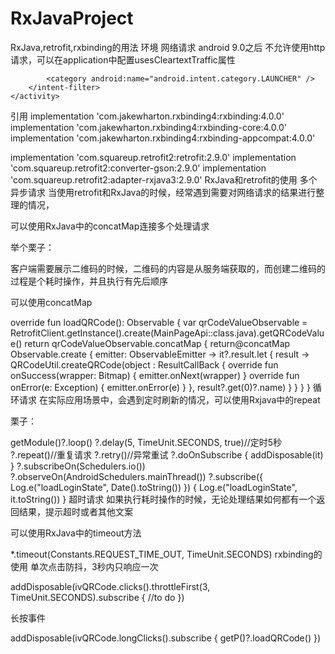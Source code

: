 # RxJavaProject
RxJava,retrofit,rxbinding的用法
环境
网络请求
android 9.0之后 不允许使用http请求，可以在application中配置usesCleartextTraffic属性

<application
    android:name=".MyApplication"
    android:allowBackup="true"
    android:icon="@mipmap/ic_launcher"
    android:label="@string/app_name"
    android:roundIcon="@mipmap/ic_launcher_round"
    android:supportsRtl="true"
    android:theme="@style/AppTheme"
    android:usesCleartextTraffic="true">
    <activity android:name=".MainActivity">
        <intent-filter>
            <action android:name="android.intent.action.MAIN" />

            <category android:name="android.intent.category.LAUNCHER" />
        </intent-filter>
    </activity>
</application>

引用
implementation 'com.jakewharton.rxbinding4:rxbinding:4.0.0'
implementation 'com.jakewharton.rxbinding4:rxbinding-core:4.0.0'
implementation 'com.jakewharton.rxbinding4:rxbinding-appcompat:4.0.0'

implementation 'com.squareup.retrofit2:retrofit:2.9.0'
implementation 'com.squareup.retrofit2:converter-gson:2.9.0'
implementation 'com.squareup.retrofit2:adapter-rxjava3:2.9.0'
RxJava和retrofit的使用
多个异步请求
当使用retrofit和RxJava的时候，经常遇到需要对网络请求的结果进行整理的情况，

可以使用RxJava中的concatMap连接多个处理请求

举个栗子：

客户端需要展示二维码的时候，二维码的内容是从服务端获取的，而创建二维码的过程是个耗时操作，并且执行有先后顺序

可以使用concatMap

override fun loadQRCode(): Observable<Bitmap> {
    var qrCodeValueObservable =
        RetrofitClient.getInstance().create(MainPageApi::class.java).getQRCodeValue()
    return qrCodeValueObservable.concatMap {
        return@concatMap Observable.create { emitter: ObservableEmitter<Bitmap> ->
            it?.result.let { result ->
                QRCodeUtil.createQRCode(object : ResultCallBack<Bitmap> {
                    override fun onSuccess(wrapper: Bitmap) {
                        emitter.onNext(wrapper)
                    }
                    override fun onError(e: Exception) {
                        emitter.onError(e)
                    }
                }, result?.get(0)?.name)
            }
        }
    }
}
循环请求
在实际应用场景中，会遇到定时刷新的情况，可以使用Rxjava中的repeat

栗子：

getModule()?.loop()
    ?.delay(5, TimeUnit.SECONDS, true)//定时5秒
    ?.repeat()//重复请求
    ?.retry()//异常重试
    ?.doOnSubscribe { addDisposable(it) }
    ?.subscribeOn(Schedulers.io())
    ?.observeOn(AndroidSchedulers.mainThread())
    ?.subscribe({
        Log.e("loadLoginState", Date().toString())
    }) {
        Log.e("loadLoginState", it.toString())
    }
超时请求
如果执行耗时操作的时候，无论处理结果如何都有一个返回结果，提示超时或者其他文案

可以使用RxJava中的timeout方法

*.timeout(Constants.REQUEST_TIME_OUT, TimeUnit.SECONDS)
rxbinding的使用
单次点击防抖，3秒内只响应一次

addDisposable(ivQRCode.clicks().throttleFirst(3, TimeUnit.SECONDS).subscribe { //to do })

长按事件

addDisposable(ivQRCode.longClicks().subscribe {
    getP()?.loadQRCode()
})

